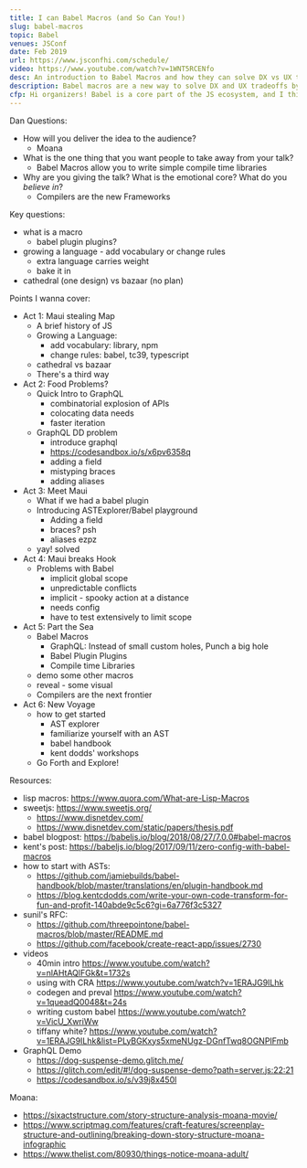 ```yaml
---
title: I can Babel Macros (and So Can You!)
slug: babel-macros
topic: Babel
venues: JSConf
date: Feb 2019
url: https://www.jsconfhi.com/schedule/
video: https://www.youtube.com/watch?v=1WNT5RCENfo
desc: An introduction to Babel Macros and how they can solve DX vs UX tradeoffs
description: Babel macros are a new way to solve DX and UX tradeoffs by metaprogramming to write code the way that is best for you while delivering code that is best for the user. Case in point, JSX - but why stop there? In this talk we explore how I wrote babel-blade to solve the double declaration problem in clientside GraphQL libraries, and how to get started writing your first babel macro!
cfp: Hi organizers! Babel is a core part of the JS ecosystem, and I think still very underexplored/underappreciated because of the perception that it is hard to get into and limited to transpiling JSX and TC39 proposals. With the increasing adoption of babel-plugin-macros (adopted by large ecosystems like React) the addressable space for babel has -exploded-. Essentially making it possible to move computation and metaprogramming from run time to build time making for faster apps -and- a better developer experience! I want to tell the world!!
---
```


Dan Questions:

- How will you deliver the idea to the audience?
  - Moana
- What is the one thing that you want people to take away from your talk?
  - Babel Macros allow you to write simple compile time libraries
- Why are you giving the talk? What is the emotional core? What do you _believe in_?
  - Compilers are the new Frameworks

Key questions:

- what is a macro
  - babel plugin plugins?
- growing a language - add vocabulary or change rules
  - extra language carries weight
  - bake it in
- cathedral (one design) vs bazaar (no plan)

Points I wanna cover:

- Act 1: Maui stealing Map
  - A brief history of JS
  - Growing a Language:
    - add vocabulary: library, npm
    - change rules: babel, tc39, typescript
  - cathedral vs bazaar
  - There's a third way
- Act 2: Food Problems?
  - Quick Intro to GraphQL
    - combinatorial explosion of APIs
    - colocating data needs
    - faster iteration
  - GraphQL DD problem
    - introduce graphql
    - https://codesandbox.io/s/x6pv6358q
    - adding a field
    - mistyping braces
    - adding aliases
- Act 3: Meet Maui
  - What if we had a babel plugin
  - Introducing ASTExplorer/Babel playground
    - Adding a field
    - braces? psh
    - aliases ezpz
  - yay! solved
- Act 4: Maui breaks Hook
  - Problems with Babel
    - implicit global scope
    - unpredictable conflicts
    - implicit - spooky action at a distance
    - needs config
    - have to test extensively to limit scope
- Act 5: Part the Sea
  - Babel Macros
    - GraphQL: Instead of small custom holes, Punch a big hole
    - Babel Plugin Plugins
    - Compile time Libraries
  - demo some other macros
  - reveal - some visual
  - Compilers are the next frontier
- Act 6: New Voyage
  - how to get started
    - AST explorer
    - familiarize yourself with an AST
    - babel handbook
    - kent dodds' workshops
  - Go Forth and Explore!

Resources:

- lisp macros: https://www.quora.com/What-are-Lisp-Macros
- sweetjs: https://www.sweetjs.org/
  - https://www.disnetdev.com/
  - https://www.disnetdev.com/static/papers/thesis.pdf
- babel blogpost: https://babeljs.io/blog/2018/08/27/7.0.0#babel-macros
- kent's post: https://babeljs.io/blog/2017/09/11/zero-config-with-babel-macros
- how to start with ASTs:
  - https://github.com/jamiebuilds/babel-handbook/blob/master/translations/en/plugin-handbook.md
  - https://blog.kentcdodds.com/write-your-own-code-transform-for-fun-and-profit-140abde9c5c6?gi=6a776f3c5327
- sunil's RFC:
  - https://github.com/threepointone/babel-macros/blob/master/README.md
  - https://github.com/facebook/create-react-app/issues/2730
- videos
  - 40min intro https://www.youtube.com/watch?v=nlAHtAQlFGk&t=1732s
  - using with CRA https://www.youtube.com/watch?v=1ERAJG9ILhk
  - codegen and preval https://www.youtube.com/watch?v=1queadQ0048&t=24s
  - writing custom babel https://www.youtube.com/watch?v=VicU_XwriWw
  - tiffany white? https://www.youtube.com/watch?v=1ERAJG9ILhk&list=PLyBGKxys5xmeNUgz-DGnfTwq8OGNPIFmb
- GraphQL Demo
  - https://dog-suspense-demo.glitch.me/
  - https://glitch.com/edit/#!/dog-suspense-demo?path=server.js:22:21
  - https://codesandbox.io/s/v39j8x450l

Moana:

- https://sixactstructure.com/story-structure-analysis-moana-movie/
- https://www.scriptmag.com/features/craft-features/screenplay-structure-and-outlining/breaking-down-story-structure-moana-infographic
- https://www.thelist.com/80930/things-notice-moana-adult/
